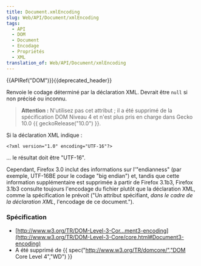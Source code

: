 ```yaml
---
title: Document.xmlEncoding
slug: Web/API/Document/xmlEncoding
tags:
  - API
  - DOM
  - Document
  - Encodage
  - Propriétés
  - XML
translation_of: Web/API/Document/xmlEncoding
---
```

{{APIRef("DOM")}}{{deprecated_header}}

Renvoie le codage déterminé par la déclaration XML. Devrait être `null` si non précisé ou inconnu.

> **Attention :** N'utilisez pas cet attribut ; il a été supprimé de la spécification DOM Niveau 4 et n'est plus pris en charge dans Gecko 10.0 {{ geckoRelease("10.0") }}.

Si la déclaration XML indique :

    <?xml version="1.0" encoding="UTF-16"?>

... le résultat doit être "UTF-16".

Cependant, Firefox 3.0 inclut des informations sur l'"endianness" (par exemple, UTF-16BE pour le codage "big endian") et, tandis que cette information supplémentaire est supprimée à partir de Firefox 3.1b3, Firefox 3.1b3 consulte toujours l'encodage du fichier plutôt que la déclaration XML, comme la spécification le prévoit ("Un attribut spécifiant, _dans le cadre de la déclaration XML_, l'encodage de ce document.").

### Spécification

- [http://www.w3.org/TR/DOM-Level-3-Cor...ment3-encoding](http://www.w3.org/TR/DOM-Level-3-Core/core.html#Document3-encoding)
- A été supprimé de {{ spec("http://www.w3.org/TR/domcore/","DOM Core Level 4","WD") }}
